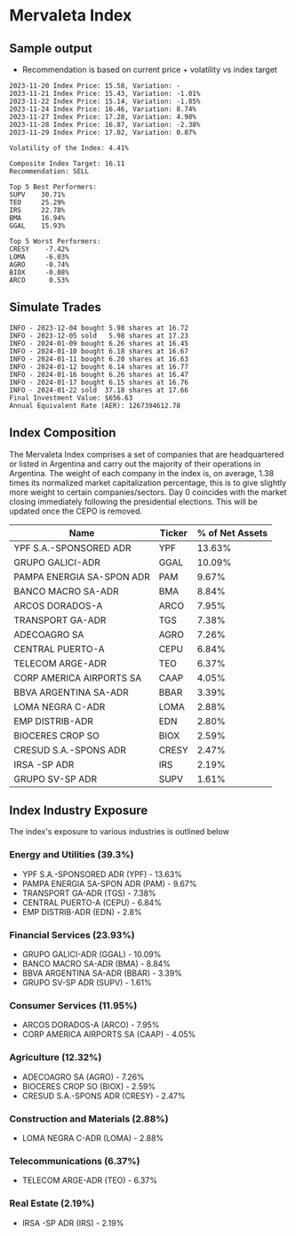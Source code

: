 # Mervaleta Index

## Sample output
* Recommendation is based on current price + volatility vs index target
```
2023-11-20 Index Price: 15.58, Variation: -
2023-11-21 Index Price: 15.43, Variation: -1.01%
2023-11-22 Index Price: 15.14, Variation: -1.85%
2023-11-24 Index Price: 16.46, Variation: 8.74%
2023-11-27 Index Price: 17.28, Variation: 4.98%
2023-11-28 Index Price: 16.87, Variation: -2.38%
2023-11-29 Index Price: 17.02, Variation: 0.87%

Volatility of the Index: 4.41%

Composite Index Target: 16.11
Recommendation: SELL

Top 5 Best Performers:
SUPV    30.71%
TEO     25.29%
IRS     22.78%
BMA     16.94%
GGAL    15.93%

Top 5 Worst Performers:
CRESY    -7.42%
LOMA     -6.03%
AGRO     -0.74%
BIOX     -0.08%
ARCO      0.53%
```

## Simulate Trades
```
INFO - 2023-12-04 bought 5.98 shares at 16.72
INFO - 2023-12-05 sold   5.98 shares at 17.23
INFO - 2024-01-09 bought 6.26 shares at 16.45
INFO - 2024-01-10 bought 6.18 shares at 16.67
INFO - 2024-01-11 bought 6.20 shares at 16.63
INFO - 2024-01-12 bought 6.14 shares at 16.77
INFO - 2024-01-16 bought 6.26 shares at 16.47
INFO - 2024-01-17 bought 6.15 shares at 16.76
INFO - 2024-01-22 sold  37.18 shares at 17.66
Final Investment Value: $656.63
Annual Equivalent Rate (AER): 1267394612.78
```

## Index Composition
The Mervaleta Index comprises a set of companies that are headquartered or listed in Argentina and carry out the majority of their operations in Argentina. The weight of each company in the index is, on average, 1.38 times its normalized market capitalization percentage, this is to give slightly more weight to certain companies/sectors.
Day 0 coincides with the market closing immediately following the presidential elections. This will be updated once the CEPO is removed.

| Name                            | Ticker | % of Net Assets |
|---------------------------------|--------|-----------------|
| YPF S.A.-SPONSORED ADR          | YPF    | 13.63%          |
| GRUPO GALICI-ADR                | GGAL   | 10.09%          |
| PAMPA ENERGIA SA-SPON ADR       | PAM    | 9.67%           |
| BANCO MACRO SA-ADR              | BMA    | 8.84%           |
| ARCOS DORADOS-A                 | ARCO   | 7.95%           |
| TRANSPORT GA-ADR                | TGS    | 7.38%           |
| ADECOAGRO SA                    | AGRO   | 7.26%           |
| CENTRAL PUERTO-A                | CEPU   | 6.84%           |
| TELECOM ARGE-ADR                | TEO    | 6.37%           |
| CORP AMERICA AIRPORTS SA        | CAAP   | 4.05%           |
| BBVA ARGENTINA SA-ADR           | BBAR   | 3.39%           |
| LOMA NEGRA C-ADR                | LOMA   | 2.88%           |
| EMP DISTRIB-ADR                 | EDN    | 2.80%           |
| BIOCERES CROP SO                | BIOX   | 2.59%           |
| CRESUD S.A.-SPONS ADR           | CRESY  | 2.47%           |
| IRSA -SP ADR                    | IRS    | 2.19%           |
| GRUPO SV-SP ADR                 | SUPV   | 1.61%           |

## Index Industry Exposure
The index's exposure to various industries is outlined below

### Energy and Utilities (39.3%)
- YPF S.A.-SPONSORED ADR (YPF) - 13.63%
- PAMPA ENERGIA SA-SPON ADR (PAM) - 9.67%
- TRANSPORT GA-ADR (TGS) - 7.38%
- CENTRAL PUERTO-A (CEPU) - 6.84%
- EMP DISTRIB-ADR (EDN) - 2.8%

### Financial Services (23.93%)
- GRUPO GALICI-ADR (GGAL) - 10.09%
- BANCO MACRO SA-ADR (BMA) - 8.84%
- BBVA ARGENTINA SA-ADR (BBAR) - 3.39%
- GRUPO SV-SP ADR (SUPV) - 1.61%

### Consumer Services (11.95%)
- ARCOS DORADOS-A (ARCO) - 7.95%
- CORP AMERICA AIRPORTS SA (CAAP) - 4.05%

### Agriculture (12.32%)
- ADECOAGRO SA (AGRO) - 7.26%
- BIOCERES CROP SO (BIOX) - 2.59%
- CRESUD S.A.-SPONS ADR (CRESY) - 2.47%

### Construction and Materials (2.88%)
- LOMA NEGRA C-ADR (LOMA) - 2.88%

### Telecommunications (6.37%)
- TELECOM ARGE-ADR (TEO) - 6.37%

### Real Estate (2.19%)
- IRSA -SP ADR (IRS) - 2.19%

